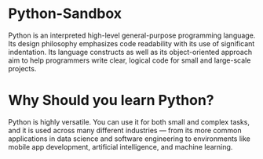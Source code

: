 # Python-Sandbox
Python is an interpreted high-level general-purpose programming language. Its design philosophy emphasizes code readability with its use of significant indentation. Its language constructs as well as its object-oriented approach aim to help programmers write clear, logical code for small and large-scale projects.

# Why Should you learn Python?
Python is highly versatile. You can use it for both small and complex tasks, and it is used across many different industries — from its more common applications in data science and software engineering to environments like mobile app development, artificial intelligence, and machine learning.
